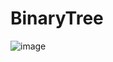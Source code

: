 # BinaryTree
![image](https://user-images.githubusercontent.com/32372822/141412456-26c44200-fe36-47a9-8329-64a93bb5cbc9.png)
